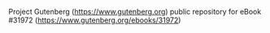 Project Gutenberg (https://www.gutenberg.org) public repository for eBook #31972 (https://www.gutenberg.org/ebooks/31972)
